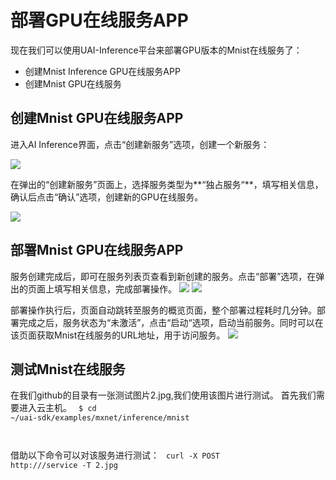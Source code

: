 

# 部署GPU在线服务APP
现在我们可以使用UAI-Inference平台来部署GPU版本的Mnist在线服务了：

  * 创建Mnist Inference GPU在线服务APP
  * 创建Mnist GPU在线服务

## 创建Mnist GPU在线服务APP

进入AI Inference界面，点击“创建新服务”选项，创建一个新服务：

![](ai/uai-inference/images/tutorial/tf-mnist/tutorial1.png)

在弹出的“创建新服务”页面上，选择服务类型为**“独占服务“**，填写相关信息，确认后点击“确认”选项，创建新的GPU在线服务。

![](ai/uai-inference/images/tutorial/tf-mnist/tutorial2.png)

## 部署Mnist GPU在线服务APP

服务创建完成后，即可在服务列表页查看到新创建的服务。点击“部署”选项，在弹出的页面上填写相关信息，完成部署操作。 
![](ai/uai-inference/images/tutorial/tf-mnist/tutorial3.png)
![](ai/uai-inference/images/tutorial/tf-mnist/mnist_tf.png)

部署操作执行后，页面自动跳转至服务的概览页面，整个部署过程耗时几分钟。部署完成之后，服务状态为“未激活”，点击“启动“选项，启动当前服务。同时可以在该页面获取Mnist在线服务的URL地址，用于访问服务。
![](ai/uai-inference/images/tutorial/tf-mnist/tutorial4.png)

## 测试Mnist在线服务

在我们github的目录有一张测试图片2.jpg,我们使用该图片进行测试。
首先我们需要进入云主机。
<code>
$ cd ~/uai-sdk/examples/mxnet/inference/mnist

</code>

借助以下命令可以对该服务进行测试：
<code>
curl -X POST http://<URL>/service -T 2.jpg
</code>


